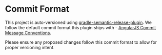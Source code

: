 # Commit Format

This project is auto-versioned using [gradle-semantic-release-plugin](https://github.com/tschulte/gradle-semantic-release-plugin). We follow the default commit format this plugin ships with - [AngularJS Commit Message Conventions](https://github.com/angular/angular.js/blob/master/DEVELOPERS.md#commits).

Please ensure any proposed changes follow this commit format to allow for proper versioning intent.
